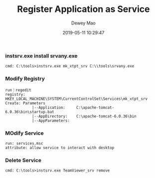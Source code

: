 ﻿--- 
layout: post 
title: "Register Application as Service" 
date: 2019-05-11 10:29:47 
author: Dewey Mao 
categories: Solution 
--- 

### instsrv.exe install srvany.exe
```
cmd: C:\tools>instsrv.exe mk_xtpt_srv C:\\tools\srvany.exe
```

### Modify Registry
```
run：regedit
registry: HKEY_LOCAL_MACHINE\SYSTEM\CurrentControlSet\Services\mk_xtpt_srv
Create: Parameters
			|--Application:		C:\apache-tomcat-6.0.36\bin\startup.bat
			|--AppDirectory: 	C:\apache-tomcat-6.0.36\bin
			|--AppParameters:	
```
			
### MOdify Service
```
run: services.msc
attribute: allow service to interact with desktop
```

### Delete Service
```
cmd: C:\tools>instsrv.exe TeamViewer_srv remove
```
